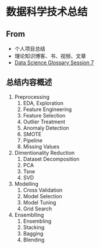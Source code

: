 # 数据科学技术总结

## From

- 个人项目总结
- 理论知识博客、书、视频、文章
- [Data Science Glossary Session 7](https://www.kaggle.com/shivamb/data-science-glossary-on-kaggle)

## 总结内容概述

1. Preprocessing
    1. EDA, Exploration
    2. Feature Engineering
    3. Feature Selection
    4. Outlier Treatment
    5. Anomaly Detection
    6. SMOTE
    7. Pipeline
    8. Missing Values
2. Dimentionality Reduction
    1. Dataset Decomposition
    2. PCA
    3. Tsne
    4. SVD
3. Modelling
    1. Cross Validation
    2. Model Selection
    3. Model Tuning
    4. Grid Search
4. Ensemblling
    1. Ensembling
    2. Stacking
    3. Bagging
    4. Blending
